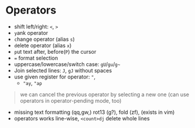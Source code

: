 # Operators

* shift left/right: `<`, `>`
* `y`ank operator
* `c`hange operator (alias `s`)
* `d`elete operator (alias `x`)
* `p`ut text after, before(`P`) the cursor
* `=` format selection
* uppercase/lowercase/switch case: `gU`/`gu`/`g~`
* Join selected lines: `J`, `gJ` without spaces
* use given register for operator: `"`,
  * `"ay`, `"ap`

> we can cancel the previous operator by selecting a new one
(can use operators in operator-pending mode, too)

* missing text formatting (qq,gw,) rot13 (g?), fold (zf), (exists in vim)
* operators works line-wise, `<count>dj` delete whole lines
